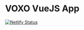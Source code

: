 # VOXO VueJS App

[![Netlify Status](https://api.netlify.com/api/v1/badges/17041e30-012e-4fc5-b238-199d757c317b/deploy-status)](https://app.netlify.com/sites/distracted-austin-af9df5/deploys)
